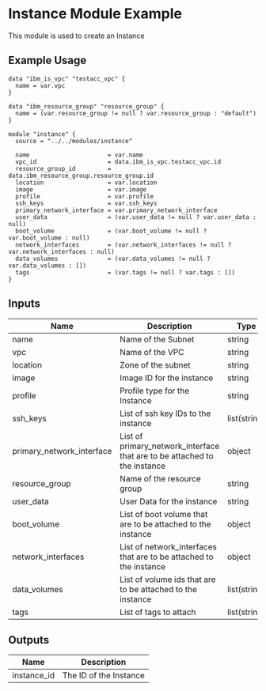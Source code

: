 # Instance Module Example

This module is used to create an Instance

## Example Usage
```
data "ibm_is_vpc" "testacc_vpc" {
  name = var.vpc
}

data "ibm_resource_group" "resource_group" {
  name = (var.resource_group != null ? var.resource_group : "default")
}

module "instance" {
  source = "../../modules/instance"

  name                      = var.name
  vpc_id                    = data.ibm_is_vpc.testacc_vpc.id
  resource_group_id         = data.ibm_resource_group.resource_group.id
  location                  = var.location
  image                     = var.image
  profile                   = var.profile
  ssh_keys                  = var.ssh_keys
  primary_network_interface = var.primary_network_interface
  user_data                 = (var.user_data != null ? var.user_data : null)
  boot_volume               = (var.boot_volume != null ? var.boot_volume : null)
  network_interfaces        = (var.network_interfaces != null ? var.network_interfaces : null)
  data_volumes              = (var.data_volumes != null ? var.data_volumes : [])
  tags                      = (var.tags != null ? var.tags : [])
}
```

<!-- BEGINNING OF PRE-COMMIT-TERRAFORM DOCS HOOK -->

## Inputs

| Name                              | Description                                           | Type   | Default | Required |
|-----------------------------------|-------------------------------------------------------|--------|---------|----------|
| name | Name of the Subnet | string | n/a | yes |
| vpc | Name of the VPC | string | n/a | yes |
| location | Zone of the subnet  | string | n/a | yes |
| image | Image ID for the instance  | string | n/a | yes |
| profile | Profile type for the Instance  | string | n/a | yes |
| ssh\_keys | List of ssh key IDs to the instance  | list(string) | n/a | yes |
| primary\_network\_interface | List of primary_network_interface that are to be attached to the instance  | object | n/a | yes |
| resource\_group | Name of the resource group | string | default | no |
| user\_data | User Data for the instance  | string | n/a | no |
| boot\_volume | List of boot volume that are to be attached to the instance| object | n/a | no |
| network\_interfaces | List of network_interfaces that are to be attached to the instance  | object | n/a | no |
| data\_volumes | List of volume ids that are to be attached to the instance  | list(string) | n/a | no |
| tags | List of tags to attach  | list(string) | n/a | no |

## Outputs

| Name | Description |
|------|-------------|
| instance\_id | The ID of the Instance |

<!-- END OF PRE-COMMIT-TERRAFORM DOCS HOOK -->